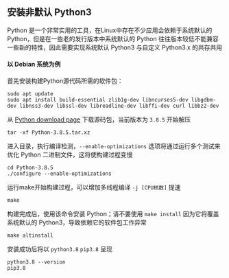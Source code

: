 ## 安装非默认 Python3

Python 是一个非常实用的工具，在Linux中存在不少应用会依赖于系统默认的 Python，但是在一些老的发行版本中系统默认的 Python 往往版本较低不能兼容一些新的特性，因此需要实现系统默认 Python3 与自定义 Python3.x 的共存共用

#### 以 Debian 系统为例

首先安装构建Python源代码所需的软件包：

```shell
sudo apt update
sudo apt install build-essential zlib1g-dev libncurses5-dev libgdbm-dev libnss3-dev libssl-dev libreadline-dev libffi-dev curl libbz2-dev
```

从 [Python download page](https://www.python.org/downloads/source/) 下载源码包，当前版本为 `3.8.5` 开始解压

```shell
tar -xf Python-3.8.5.tar.xz
```

进入目录，执行编译检测，`--enable-optimizations` 选项将通过运行多个测试来优化 Python 二进制文件，这将使构建过程变慢

```shell
cd Python-3.8.5
./configure --enable-optimizations
```

运行make开始构建过程，可以增加多线程编译 `-j [CPU核数]` 提速

```shell
make
```

构建完成后，使用该命令安装 Python；请不要使用 `make install` 因为它将覆盖系统默认的 Python3，导致依赖它的软件包工作异常

```shell
make altinstall
```

安装成功后将以 `python3.8` `pip3.8` 呈现

```shell
python3.8 --version
pip3.8
```